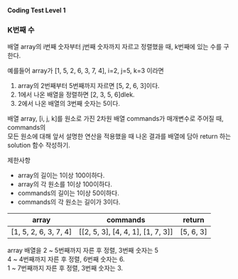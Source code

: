 **Coding Test Level 1**

### K번째 수

배열 array의 i번째 숫자부터 j번째 숫자까지 자르고 정렬했을 때, k번째에 있는 수를 구한다.

예를들어 array가 [1, 5, 2, 6, 3, 7, 4], i=2, j=5, k=3 이라면<br>
1. array의 2번째부터 5번째까지 자르면 [5, 2, 6, 3]이다.
2. 1에서 나온 배열을 정렬하면 [2, 3, 5, 6]dlek.
3. 2에서 나온 배열의 3번째 숫자는 5이다.

배열 array, [i, j, k]를 원소로 가진 2차원 배열 commands가 매개변수로 주어질 때, commands의<br>
모든 원소에 대해 앞서 설명한 연산을 적용했을 때 나온 결과를 배열에 담아 return 하는 solution 함수 작성하기.

제한사항
- array의 길이는 1이상 100이하다.
- array의 각 원소를 1이상 100이하다.
- commands의 길이는 1이상 50이하다.
- commands의 각 원소는 길이가 3이다.

|array|commands|return|
|--|--|--|
|[1, 5, 2, 6, 3, 7, 4]|[[2, 5, 3], [4, 4, 1], [1, 7, 3]]|[5, 6, 3]|

array 배열을 2 ~ 5번째까지 자른 후 정렬, 3번째 숫자는 5<br>
4 ~ 4번째까지 자른 후 정렬, 6번째 숫자는 6.<br>
1 ~ 7번째까지 자른 후 정렬, 3번째 숫자는 3.
